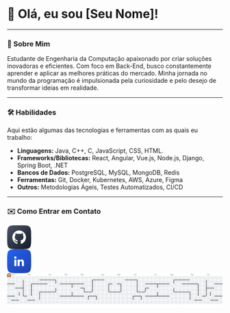 # 👋 Olá, eu sou [Seu Nome]!

---

### 🚀 Sobre Mim

Estudante de Engenharia da Computação apaixonado por criar soluções inovadoras e eficientes. Com foco em Back-End, busco constantemente aprender e aplicar as melhores práticas do mercado. Minha jornada no mundo da programação é impulsionada pela curiosidade e pelo desejo de transformar ideias em realidade.

---

### 🛠️ Habilidades

Aqui estão algumas das tecnologias e ferramentas com as quais eu trabalho:

* **Linguagens:** Java, C++, C, JavaScript, CSS, HTML.
* **Frameworks/Bibliotecas:** React, Angular, Vue.js, Node.js, Django, Spring Boot, .NET
* **Bancos de Dados:** PostgreSQL, MySQL, MongoDB, Redis
* **Ferramentas:** Git, Docker, Kubernetes, AWS, Azure, Figma
* **Outros:** Metodologias Ágeis, Testes Automatizados, CI/CD


---

### ✉️ Como Entrar em Contato



<!-- SVG de clip-path -->
<svg width="0" height="0" style="position: absolute;">
  <defs>
    <clipPath id="squircleClip" clipPathUnits="objectBoundingBox">
      <path d="M 0,0.5 C 0,0 0,0 0.5,0 S 1,0 1,0.5 1,1 0.5,1 0,1 0,0.5"></path>
    </clipPath>
  </defs>
</svg>

<!-- Container dos ícones -->
<div href="https://github.com/uhefwhubeuf/uhefwhubeuf# style="display: flex; gap: 16px; padding: 10px; background: rgba(0,0,0,0.1); border-radius: 12px;">
  <!-- Ícone 1 -->
  <div class="icon github" style="clip-path: url(#squircleClip); width: 56px; height: 56px; background: linear-gradient(to bottom right, #4b5563, #111827); display: flex; align-items: center; justify-content: center; border-radius: 12px; transition: 0.3s; cursor: pointer;" onmouseover="this.style.transform='scale(1.1) translateY(-8px)'" onmouseout="this.style.transform='scale(1) translateY(0)'">
    <svg viewBox="0 0 24 24" fill="white" width="32" height="32">
      <path d="M12 0c-6.6 0-12 5.4-12 12 0 5.3 3.4 9.8 8.2 11.4.6.1.8-.3.8-.6v-2.2c-3.3.7-4-1.4-4-1.4-.5-1.4-1.3-1.8-1.3-1.8-1.1-.7.1-.7.1-.7 1.2.1 1.8 1.2 1.8 1.2 1.1 1.8 2.8 1.3 3.5 1 .1-.8.4-1.3.8-1.6-2.7-.3-5.5-1.3-5.5-5.9 0-1.3.5-2.4 1.2-3.2-.1-.3-.5-1.5.1-3.2 0 0 1-.3 3.3 1.2 1-.3 2-.4 3-.4s2 .1 3 .4c2.3-1.6 3.3-1.2 3.3-1.2.7 1.6.2 2.9.1 3.2.8.8 1.2 1.9 1.2 3.2 0 4.6-2.8 5.6-5.5 5.9.4.4.8 1.1.8 2.2v3.3c0 .3.2.7.8.6 4.8-1.6 8.2-6.1 8.2-11.4 0-6.6-5.4-12-12-12z"/>
    </svg>
  </div>

  <!-- Ícone 2 -->
  <div href = "https://www.linkedin.com/in/henrique-de-avila-bento-02532b352/" class="icon linkedin" style="clip-path: url(#squircleClip); width: 56px; height: 56px; background: linear-gradient(to bottom right, #2563eb, #1e40af); display: flex; align-items: center; justify-content: center; border-radius: 12px; transition: 0.3s; cursor: pointer;" onmouseover="this.style.transform='scale(1.1) translateY(-8px)'" onmouseout="this.style.transform='scale(1) translateY(0)'">
    <svg viewBox="0 0 24 24" fill="white" width="32" height="32">
      <path d="M20.4 20.5h-3.6v-5.6c0-1.3-.03-3-1.85-3s-2.13 1.4-2.13 2.9v5.7h-3.56v-11.5h3.41v1.6h.05c.48-.9 1.64-1.85 3.37-1.85 3.6 0 4.27 2.37 4.27 5.45v6.28zM5.34 7.43c-1.14 0-2.06-.93-2.06-2.07s.92-2.06 2.06-2.06 2.06.92 2.06 2.06-.93 2.07-2.06 2.07zm1.78 13.02h-3.56v-11.5h3.56v11.5z"/>
    </svg>
  </div>
</div>

<picture>
    <source media="(prefers-color-scheme: dark)" srcset="https://raw.githubusercontent.com/zeneiltongpdev/zeneiltongpdev/output/pacman-contribution-graph-dark.svg">
    <source media="(prefers-color-scheme: light)" srcset="https://raw.githubusercontent.com/zeneiltongpdev/zeneiltongpdev/output/pacman-contribution-graph.svg">
    <img alt="pacman contribution graph" src="https://raw.githubusercontent.com/zeneiltongpdev/zeneiltongpdev/output/pacman-contribution-graph.svg" style="visibility:visible;max-width:100%;">
  </picture>


